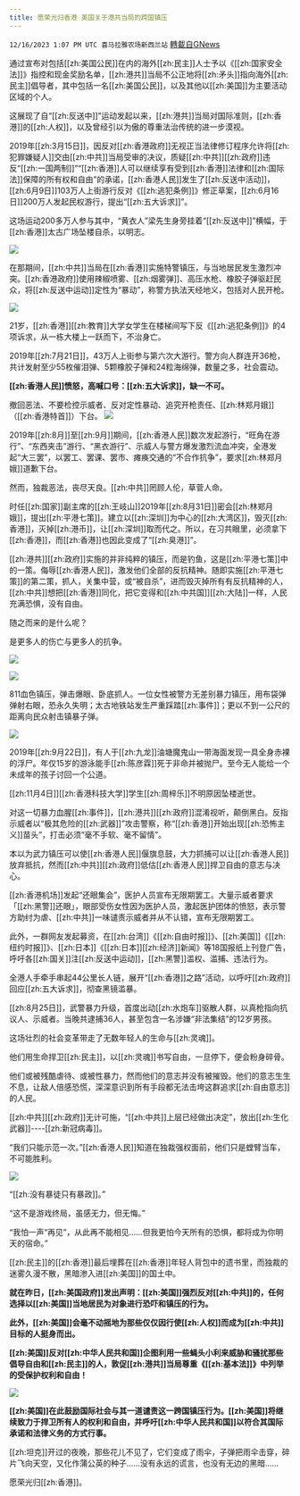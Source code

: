 ```yaml
---
title: 愿荣光归香港 美国关于港共当局的跨国镇压
---
```

`12/16/2023 1:07 PM UTC 喜马拉雅农场新西兰站` [轉載自GNews](https://gnews.org/articles/2117418)

通过宣布对包括[[zh:美国公民]]在内的海外[[zh:民主]]人士予以《[[zh:国家安全法]]》指控和现金奖励名单，[[zh:港共]]当局不公正地将[[zh:矛头]]指向海外[[zh:民主]]倡导者，其中包括一名[[zh:美国公民]]，以及其他以[[zh:美国]]为主要活动区域的个人。

这展现了自“[[zh:反送中]]”运动发起以来，[[zh:港共]]当局对国际准则，[[zh:香港]]的[[zh:人权]]，以及曾经引以为傲的尊重法治传统的进一步漠视。

2019年[[zh:3月15日]]，因反对[[zh:香港政府]]无视正当法律修订程序允许将[[zh:犯罪嫌疑人]]交由[[zh:中共]]当局受审的决议，质疑[[zh:中共]][[zh:政府]]违反“[[zh:一国两制]]”“[[zh:香港]]人可以继续享有受到[[zh:香港]]法律和[[zh:国际法]]保障的所有权和自由”的承诺，[[zh:香港人民]]发生了[[zh:反送中活动]]，[[zh:6月9日]]103万人上街游行反对《[[zh:逃犯条例]]》修正草案，[[zh:6月16日]]200万人发起民权游行，提出“[[zh:五大诉求]]”。

这场运动200多万人参与其中，“黄衣人”梁先生身旁挂着“[[zh:反送中]]”横幅，于[[zh:香港]]太古广场坠楼自杀，以明志。


![](ipfs://QmPUEAJ6YjyFSffdAAPFax3CFt2ns4HJ3kZ1CkonNFuAZa?.png)


在那期间，[[zh:中共]]当局在[[zh:香港]]实施特警镇压，与当地居民发生激烈冲突。[[zh:香港政府]]使用辣椒喷雾、[[zh:烟雾弹]]、高压水枪、橡胶子弹驱赶民众，将[[zh:反送中运动]]定性为“暴动”，称警方执法天经地义，包括对人民开枪。


![](ipfs://Qmc9P2P8bsHhdeLXxV5PDHhBBLQpTZoNoxpkb2FNuB17e1?.png)



21岁，[[zh:香港]][[zh:教育]]大学女学生在楼梯间写下反《[[zh:逃犯条例]]》的4项诉求，从一栋大楼上一跃而下，不治身亡。

2019年[[zh:7月21日]]，43万人上街参与第六次大游行。警方向人群连开36枪，共计发射至少55枚催泪弹、5颗橡胶子弹和24粒海绵弹，数量之多，社会震动。

**[[zh:香港人民]]愤怒，高喊口号：[[zh:五大诉求]]，缺一不可。**

撤回恶法、不要检控示威者、反对定性暴动、追究开枪责任、[[zh:林郑月娥]]（[[zh:香港特首]]）下台。
![](ipfs://QmRmCZWbQ3g9Fv3CTuSgpaAbj3hYp7Jm9ozH7eyyMDCZ5X?.png)


2019年[[zh:8月]]至[[zh:9月]]期间，[[zh:香港人民]]数次发起游行，“旺角在游行”、“东西夹击”游行、“黑衣游行”、示威人与警方爆发激烈流血冲突，全港发起“大三罢”，以罢工、罢课、罢市、瘫痪交通的“不合作抗争”，要求[[zh:林郑月娥]]道歉下台。

然而，独裁恶法，丧尽天良。[[zh:中共]]罔顾人伦，草菅人命。

时任[[zh:国家]]副主席的[[zh:王岐山]]2019年[[zh:8月31日]]密会[[zh:林郑月娥]]，提出[[zh:平港七策]]。建立以[[zh:深圳]]为中心的[[zh:大湾区]]，毁灭[[zh:香港]]，灭掉[[zh:港币]]，让[[zh:深圳]]取而代之。所以，在习共眼里，必须拿下[[zh:香港]]，而[[zh:香港]]也因此变成了“[[zh:臭港]]”。

[[zh:港共]][[zh:政府]]实施的并非纯粹的镇压，而是钓鱼，这是[[zh:平港七策]]中的一策。侮辱[[zh:香港人民]]，激发他们全部的反抗精神。随即实施[[zh:平港七策]]的第二策，抓人，关集中营，或“被自杀”，进而毁灭掉所有有反抗精神的人，[[zh:中共]]想把[[zh:香港]]同化，把它变得和[[zh:中共国]][[zh:大陆]]一样，人民充满恐惧，没有自由。

随之而来的是什么呢？

是更多人的伤亡与更多人的抗争。


![](ipfs://QmdEWYCZvAq6UYTEoxYY7LV2yyc4NAQPPwUaTK9vGRYKoe?.png)



![](ipfs://Qmet2yr1KR7GYzjq94fGp6KRymgLvAZ6do4JXydc554k3G?.png)


811血色镇压，弹击爆眼、卧底抓人。一位女性被警方无差别暴力镇压，用布袋弹弹射右眼，恐永久失明；太古地铁站发生严重踩踏[[zh:事件]]；更以不到一公尺的距离向民众射击镇暴子弹。

![](ipfs://QmPPGeNn1bwDTq8whewmh3kff6prynSsY9giaLJyyqSQak?.png)

2019年[[zh:9月22日]]，有人于[[zh:九龙]]油塘魔鬼山一带海面发现一具全身赤裸的浮尸。年仅15岁的游泳能手[[zh:陈彦霖]]死于非命并被抛尸。至今无人能给一个未成年的孩子讨回一个公道。

[[zh:11月4日]][[zh:香港科技大学]]学生[[zh:周梓乐]]不明原因坠楼逝世。

对这一切暴力血腥[[zh:事件]]，[[zh:港共]][[zh:政府]]混淆视听，颠倒黑白。反指示威者以“极其危险的[[zh:武器]]”攻击警察，称“[[zh:香港]]开始出现[[zh:恐怖主义]]苗头”，打击必须“毫不手软、毫不留情”。

本以为武力镇压可以使[[zh:香港人民]]偃旗息鼓，大力抓捕可以让[[zh:香港人民]]放弃抵抗，然而[[zh:中共]][[zh:政府]]低估[[zh:香港人民]]捍卫自由的意志与决心。

[[zh:香港机场]]发起“还眼集会”，医护人员宣布无限期罢工。大量示威者要求「[[zh:黑警]]还眼」，眼部受伤女性因为医护人员，激起医护团体的愤怒，表示警方助纣为虐、[[zh:中共]]一味谴责示威者并从不认错，宣布无限期罢工。

此外，一群网友发起募资，在[[zh:台湾]]《[[zh:自由时报]]》、[[zh:美国]]《[[zh:纽约时报]]》、[[zh:日本]]《[[zh:日本]][[zh:经济]]新闻》等18国报纸上刊登广告，呼吁各[[zh:国关]]注[[zh:反送中运动]]，[[zh:黑警]]滥权、滥捕、违法行为。

全港人手牵手串起44公里长人链，展开“[[zh:香港]]之路”活动，以呼吁[[zh:政府]]回应[[zh:五大诉求]]，彻查黑镜滥暴。

[[zh:8月25日]]，武警暴力升级，首度出动[[zh:水炮车]]驱散人群，以真枪指向抗议人、示威者。当晚共逮捕36人，甚至包含一名涉嫌“非法集结”的12岁男孩。

这场壮烈的社会变革带走了无数年轻人的生命与[[zh:灵魂]]。

他们用生命捍卫[[zh:民主]]，以[[zh:灵魂]]书写自由，一旦停下，便会粉身碎骨。

他们或被残酷虐待、或被性暴力，然而他们的意志并没有被摧毁。他们的意志生生不息，让敌人倍感恐慌，深深意识到所有手段都无法击垮这群追求[[zh:自由意志]]的人民。

[[zh:中共]][[zh:政府]]无计可施，“[[zh:中共]]上层已经做出决定”，放出[[zh:生化武器]]\----[[zh:新冠病毒]]。

“我们只能示范一次。”[[zh:香港人民]]知道在独裁强权面前，他们只是螳臂当车，不可能胜利。


![](ipfs://QmNsUpcwzuqTxAb3nwetmXPMW3EXwqusG79JRVdKyRtpMN?.png)


“[[zh:没有暴徒只有暴政]]。”

“这不是游戏终局，虽感无力，但无悔。”

“我怕一声“再见”，从此再不能相见……但我更怕今天所有的恐惧，都将成为你明天的宿命。”

[[zh:民主]]的[[zh:香港]]最后埋葬在[[zh:香港]]年轻人背包中的遗书里，而独裁的迷雾久漫不散，黑暗渗入进[[zh:美国]]的国土中。

**就在昨日，[[zh:美国政府]]发出声明：[[zh:美国]]强烈反对[[zh:中共]]的，任何选择以[[zh:美国]]当地居民为对象进行恐吓和镇压的行为。**

**此外，[[zh:美国]]会毫不动摇地为那些仅仅因行使[[zh:人权]]而成为[[zh:中共]]目标的人挺身而出。**

**[[zh:美国]]反对[[zh:中华人民共和国]]企图利用一些蝇头小利来威胁和骚扰那些倡导自由和[[zh:民主]]的人，敦促[[zh:港共]]当局尊重《[[zh:基本法]]》中列举的受保护权利和自由！**


![](ipfs://QmNQrdJn6gSmJnPngt5g2DQXnMRv8UcQkphTXCarUXHqCr?.png)


**[[zh:美国]]在此鼓励国际社会与其一道谴责这一跨国镇压行为。[[zh:美国]]将继续致力于捍卫所有人的权利和自由，并呼吁[[zh:中华人民共和国]]以符合其国际承诺和法律义务的方式行事。**

[[zh:坦克]]开过的夜晚，那些花儿不见了，它们变成了雨伞，子弹把雨伞击穿，碎片飞向天空，又化作蒲公英的种子……没有永远的谎言，也没有无边的黑暗……

愿荣光归[[zh:香港]]。
